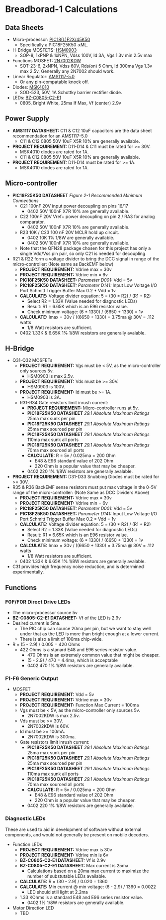 # Breadborad-1 Calculations

## Data Sheets

- Micro-processor: [PIC18(L)F2X/45K50](http://ww1.microchip.com/downloads/en/devicedoc/30000684B.pdf)
  - Specifically a PIC18F25K50-xML.
- H-Bridge MOSFETS: [HSM0903](https://datasheet.lcsc.com/lcsc/2110221630_HUASHUO-HSM0903_C2903558.pdf)
  - SOP-8, 1xPNP & 1xNPN, Vdss 100V, Id 3A, Vgs 1.3v min 2.5v max
- Functions MOSFET: [2N7002KDW](https://datasheet.lcsc.com/lcsc/2111291830_CBI-2N7002KDW-72K_C2919800.pdf)
  - SOT-23-6, 2xNPN, Vdss 60V, Rds(on) 5 Ohm, Id 300ma Vgs 1.3v max 2.5v, Generally any 2N7002 should work.
- Linear Regulator: [AMS1117-5.0](http://www.advanced-monolithic.com/pdf/ds1117.pdf)
  - Or any pin-compatable knock off.
- Diodes: [MSK4010](https://datasheet.lcsc.com/lcsc/1912111437_Shikues-MSK4010_C345958.pdf)
  - SOD-523, 50V, 1A Schottky barrier rectifier diode.
- LEDs: [BZ-C0805-C2-E1](https://datasheet.lcsc.com/lcsc/2106081833_baizou-BZ-C0805-C2-E1_C2833063.pdf)
  - 0805, Bright White, 25ma If Max, Vf (center) 2.9v

## Power Supply

- **AMS1117 DATASHEET:** C11 & C12 10uF capacitors are the data sheet 
  recommendation for an AMS1117-5.0
  - C11 & C12 0805 50V 10uF X5R 10% are generally available.
- **PROJECT REQUIREMENT:** D11-D14 & C11 must be rated for >= 30V.
  - MSK4010 diodes are rated for 1A.
  - C11 & C12 0805 50V 10uF X5R 10% are generally available.
- **PROJECT REQUIREMENT:** D11-D14 must be rated for >= 1A.
  - MSK4010 diodes are rated for 1A.

## Micro-controller

- **PIC18F25K50 DATASHEET** *Figure 2-1 Recommended Minimum Connections*
  - C21 100nF 20V input power decoupling on pins 16/17
    - 0402 50V 100nF X7R 10% are generally available.
  - C22 100nF 20V Vref+ power decoupling on pin 2 / RA3 for analog comparator.
    - 0402 50V 100nF X7R 10% are generally available.
  - R23 10K / C23 100 nF 20V MCLR hold up circuit.
    - 0402 10K 1% 1/8W are generally available.
    - 0402 50V 100nF X7R 10% are generally available.
  - Note that the QFN28 package chosen for this project has only a single Vdd/Vss pin pair,
    so only C21 is needed for decoupling.
- R21 & R22 form a voltage divider to bring the DCC signal in range of the micro-controller: (Note same as BackEMF below)
  - **PROJECT REQUIREMENT:** Vdrive max = 30v
  - **PROJECT REQUIREMENT:** Vdrive min = 6v
  - **PIC18F25K50 DATASHEET:** *Parameter D001:* Vdd = 5v
  - **PIC18F25K50 DATASHEET:** *Parameter D141:* Input Low Voltage I/O Port Schmitt Trigger Buffer Max 0.2 * Vdd = 1v
  - **CALCULATE:** Voltage divider equation: 5 = (30 * R2) / (R1 + R2)
    - Select R2 = 1.33K (Value needed for diagnostic LEDs)
    - Result: R1 = 6.65K which is an E96 resistor value.
    - Check minimum voltage: (6 * 1330) / (6650 + 1330) = 1v
  - **CALCULATE:** Imax = 30v / ((6650 + 1330) = 3.75ma @ 30V = .112 watts
    - 1/8 Watt resistors are sufficient.
  - 0402 1.33K & 6.65K 1% 1/8W resistors are generally avalable.

## H-Bridge

- Q31-Q32 MOSFETs
  - **PROJECT REQUIREMENT:** Vgs must be < 5V, as the micro-controller only sources 5v.
    - HSM0903 is max 2.5v.
  - **PROJECT REQUIREMENT:** Vds must be >= 30V.
    - HSM0903 is 100V.
  - **PROJECT REQUIREMENT:** Id must be >= 1A.
    - HSM0903 is 3A.
  - R31-R34 Gate resistors limit inrush current:
    - **PROJECT REQUIREMENT:** Micro-controller runs at 5v.
    - **PIC18F25K50 DATASHEET** *29.1 Absolute Maximum Ratings* 25ma max sunk per pin
    - **PIC18F25K50 DATASHEET** *29.1 Absolute Maximum Ratings* 25ma max sourced per pin
    - **PIC18F25K50 DATASHEET** *29.1 Absolute Maximum Ratings* 110ma max sunk all ports
    - **PIC18F25K50 DATASHEET** *29.1 Absolute Maximum Ratings* 70ma max sourced all ports
    - **CALCULATE:** R = 5v / 0.025ma = 200 Ohm
      - E48 & E96 standard value of 202 Ohm
      - 220 Ohm is a popular value that may be cheaper.
    - 0402 220 1% 1/8W resistors are generally avalable.
- **PROJECT REQUIREMENT:** D31-D33 Snubbing Diodes must be rated for >= 30V.
- R35 & R36 BackEMF sense resistors must put max voltage in the 0-5V range of the
  micro-controller: (Note Same as DCC Dividers Above)
  - **PROJECT REQUIREMENT:** Vdrive max = 30v
  - **PROJECT REQUIREMENT:** Vdrive min = 6v
  - **PIC18F25K50 DATASHEET:** *Parameter D001:* Vdd = 5v
  - **PIC18F25K50 DATASHEET:** *Parameter D141:* Input Low Voltage I/O Port Schmitt Trigger Buffer Max 0.2 * Vdd = 1v
  - **CALCULATE:** Voltage divider equation: 5 = (30 * R2) / (R1 + R2)
    - Select R2 = 1.33K (Value needed for diagnostic LEDs)
    - Result: R1 = 6.65K which is an E96 resistor value.
    - Check minimum voltage: (6 * 1330) / (6650 + 1330) = 1v
  - **CALCULATE:** Imax = 30v / ((6650 + 1330) = 3.75ma @ 30V = .112 watts
    - 1/8 Watt resistors are sufficient.
  - 0402 1.33K & 6.65K 1% 1/8W resistors are generally avalable.
- C31 provides high frequency noise reduction, and is determined experimentally.

## Functions

### F0F/F0R Direct Drive LEDs

- The micro-processor source 5v
- **BZ-C0805-C2-E1 DATASHEET:** Vf of the LED is 2.9v
- Desired current is 5ma.
  - The PIC chip can source 20ma per pin, but we want to stay well under that as the LED is 
    more than bright enough at a lower current.
  - There is also a limit of 100ma chip-wide.
- R = (5 - 2.9) / 0.005 = 420 Ohms
  - 422 Ohms is a stanard E48 and E96 series resistor value.
    - 470 Ohms is an extremely common value that might be cheaper.
    - (5 - 2.9) / 470 = 4.4ma, which is acceptable
    - 0402 470 1% 1/8W resistors are generally available.

### F1-F6 Generic Output

- MOSFET
  - **PROJECT REQUIREMENT:** Vdd = 5v
  - **PROJECT REQUIREMENT:** Vdrive max = 30v
  - **PROJECT REQUIREMENT:** Function Max Current = 100ma
  - Vgs must be < 5V, as the micro-controller only sources 5v.
    - 2N7002KDW is max 2.5v.
  - Vds must be >= 30V.
    - 2N7002KDW is 60V.
  - Id must be >= 100mA.
    - 2N7002KDW is 300ma.
  - Gate resistors limit inrush current:
    - **PIC18F25K50 DATASHEET** *29.1 Absolute Maximum Ratings* 25ma max sunk per pin
    - **PIC18F25K50 DATASHEET** *29.1 Absolute Maximum Ratings* 25ma max sourced per pin
    - **PIC18F25K50 DATASHEET** *29.1 Absolute Maximum Ratings* 110ma max sunk all ports
    - **PIC18F25K50 DATASHEET** *29.1 Absolute Maximum Ratings* 70ma max sourced all ports
    - **CALCULATE:** R = 5v / 0.025ma = 200 Ohm
      - E48 & E96 standard value of 202 Ohm
      - 220 Ohm is a popular value that may be cheaper.
    - 0402 220 1% 1/8W resistors are generally available.

### Diagnostic LEDs

These are used to aid in development of software without external components, and would not
generally be present on mobile decoders.

- Function LEDs
  - **PROJECT REQUIREMENT:** Vdrive max is 30v
  - **PROJECT REQUIREMENT:** Vdrive min is 6v
  - **BZ-C0805-C2-E1 DATASHEET:** Vf is 2.9v
  - **BZ-C0805-C2-E1 DATASHEET:** Max current is 25ma
    - Calculations based on a 20ma max current to maximize the number of substutable
      LEDs available.
  - **CALCULATE:** R = (30 - 2.9) / 0.020 = 1360
  - **CALCULATE:** Min current @ min voltage: (6 - 2.9) / 1360 = 0.0022
    - LED should still light at 2.2ma
  - 1.33 KOhms is a standard E48 and E96 series resistor value.
    - 0402 1% 1/8W resistors are generally available.
- Motor Direction LED
  - TBD
